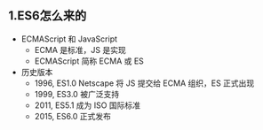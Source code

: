 ## 1.ES6怎么来的

- ECMAScript 和 JavaScript
  - ECMA 是标准，JS 是实现
  - ECMAScript 简称 ECMA 或 ES
- 历史版本
  - 1996, ES1.0 Netscape 将 JS 提交给 ECMA 组织，ES 正式出现
  - 1999, ES3.0 被广泛支持
  - 2011, ES5.1 成为 ISO 国际标准
  - 2015, ES6.0 正式发布